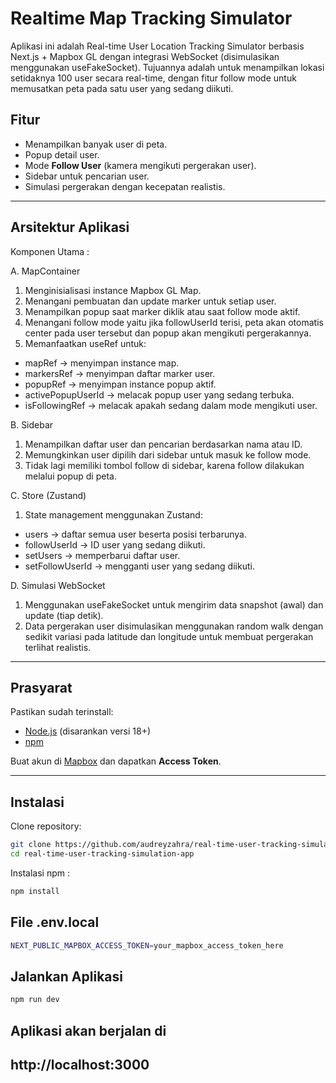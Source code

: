 # Realtime Map Tracking Simulator

Aplikasi ini adalah Real-time User Location Tracking Simulator berbasis Next.js + Mapbox GL dengan integrasi WebSocket (disimulasikan menggunakan useFakeSocket).
Tujuannya adalah untuk menampilkan lokasi setidaknya 100 user secara real-time, dengan fitur follow mode untuk memusatkan peta pada satu user yang sedang diikuti.

## Fitur
- Menampilkan banyak user di peta.
- Popup detail user.
- Mode **Follow User** (kamera mengikuti pergerakan user).
- Sidebar untuk pencarian user.
- Simulasi pergerakan dengan kecepatan realistis.

---

## Arsitektur Aplikasi
Komponen Utama :

A. MapContainer
1. Menginisialisasi instance Mapbox GL Map.
2. Menangani pembuatan dan update marker untuk setiap user.
3. Menampilkan popup saat marker diklik atau saat follow mode aktif.
4. Menangani follow mode yaitu jika followUserId terisi, peta akan otomatis center pada user tersebut dan popup akan mengikuti pergerakannya.
5. Memanfaatkan useRef untuk:
  - mapRef → menyimpan instance map.
  - markersRef → menyimpan daftar marker user.
  - popupRef → menyimpan instance popup aktif.
  - activePopupUserId → melacak popup user yang sedang terbuka.
  - isFollowingRef → melacak apakah sedang dalam mode mengikuti user.
    
B. Sidebar
1. Menampilkan daftar user dan pencarian berdasarkan nama atau ID.
2. Memungkinkan user dipilih dari sidebar untuk masuk ke follow mode.
3. Tidak lagi memiliki tombol follow di sidebar, karena follow dilakukan melalui popup di peta.
   
C. Store (Zustand)
1. State management menggunakan Zustand:
- users → daftar semua user beserta posisi terbarunya.
- followUserId → ID user yang sedang diikuti.
- setUsers → memperbarui daftar user.
- setFollowUserId → mengganti user yang sedang diikuti.
  
D. Simulasi WebSocket
1. Menggunakan useFakeSocket untuk mengirim data snapshot (awal) dan update (tiap detik).
2. Data pergerakan user disimulasikan menggunakan random walk dengan sedikit variasi pada latitude dan longitude untuk membuat pergerakan terlihat realistis.

---

## Prasyarat

Pastikan sudah terinstall:
- [Node.js](https://nodejs.org/) (disarankan versi 18+)
- [npm](https://www.npmjs.com/)

Buat akun di [Mapbox](https://www.mapbox.com/) dan dapatkan **Access Token**.

---

## Instalasi

Clone repository:

```bash
git clone https://github.com/audreyzahra/real-time-user-tracking-simulation-app.git
cd real-time-user-tracking-simulation-app
```

Instalasi npm :
```bash
npm install
```

## File .env.local
```bash
NEXT_PUBLIC_MAPBOX_ACCESS_TOKEN=your_mapbox_access_token_here
```

## Jalankan Aplikasi
```bash
npm run dev
```

## Aplikasi akan berjalan di
http://localhost:3000
---
